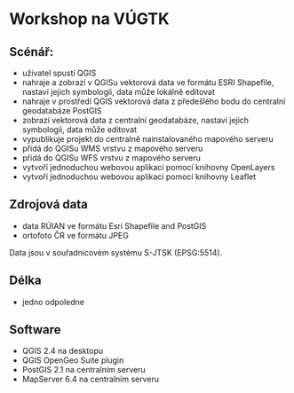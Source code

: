 Workshop na VÚGTK
=================

Scénář:
-------

- uživatel spustí QGIS
- nahraje a zobrazí v QGISu vektorová data ve formátu ESRI Shapefile, nastaví jejich symbologii, data může lokálně editovat
- nahraje v prostředí QGIS vektorová data z předešlého bodu do centralní geodatabáze PostGIS
- zobrazí vektorová data z centralní geodatabáze, nastaví jejich symbologii, data může editovat
- vypublikuje projekt do centralně nainstalovaného mapového serveru
- přidá do QGISu WMS vrstvu z mapového serveru
- přidá do QGISu WFS vrstvu z mapového serveru
- vytvoří j́ednoduchou webovou aplikaci pomocí knihovny OpenLayers
- vytvoří j́ednoduchou webovou aplikaci pomocí knihovny Leaflet

Zdrojová data
-------------

- data RÚIAN ve formátu Esri Shapefile and PostGIS
- ortofoto ČR ve formátu JPEG

Data jsou v souřadnicovém systému S-JTSK (EPSG:5514).

Délka
-----

- jedno odpoledne

Software
--------

- QGIS 2.4 na desktopu
- QGIS OpenGeo Suite plugin
- PostGIS 2.1 na centralním serveru
- MapServer 6.4 na centralním serveru
